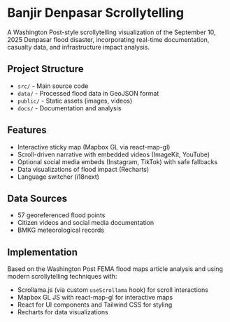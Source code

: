 # Banjir Denpasar Scrollytelling

A Washington Post-style scrollytelling visualization of the September 10, 2025 Denpasar flood disaster, incorporating real-time documentation, casualty data, and infrastructure impact analysis.

## Project Structure

- `src/` - Main source code
- `data/` - Processed flood data in GeoJSON format
- `public/` - Static assets (images, videos)
- `docs/` - Documentation and analysis

## Features

- Interactive sticky map (Mapbox GL via react-map-gl)
- Scroll-driven narrative with embedded videos (ImageKit, YouTube)
- Optional social media embeds (Instagram, TikTok) with safe fallbacks
- Data visualizations of flood impact (Recharts)
- Language switcher (i18next)

## Data Sources

- 57 georeferenced flood points
- Citizen videos and social media documentation
- BMKG meteorological records

## Implementation

Based on the Washington Post FEMA flood maps article analysis and using modern scrollytelling techniques with:
- Scrollama.js (via custom `useScrollama` hook) for scroll interactions
- Mapbox GL JS with react-map-gl for interactive maps
- React for UI components and Tailwind CSS for styling
- Recharts for data visualizations